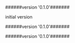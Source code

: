 
######version '0.1.0'#######

initial version



######version '0.1.0'#######





######version '0.1.0'#######




